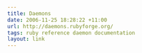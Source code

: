 ```yaml
---
title: Daemons
date: 2006-11-25 18:28:22 +11:00
url: http://daemons.rubyforge.org/
tags: ruby reference daemon documentation
layout: link
---
```

